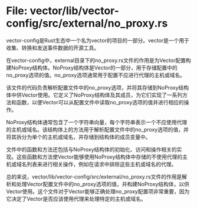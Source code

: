 # File: vector/lib/vector-config/src/external/no_proxy.rs

vector-config是Rust生态中一个名为vector的项目的一部分。vector是一个用于收集、转换和发送事件数据的开源工具。

在vector-config中，external目录下的no_proxy.rs文件的作用是为Vector配置构建NoProxy结构体。NoProxy结构体是Vector的一部分，用于存储配置中的no_proxy选项的值。no_proxy选项通常用于配置不应进行代理的主机或域名。

该文件的代码负责解析配置文件中的no_proxy选项，并将其存储到NoProxy结构体中供Vector使用。它定义了NoProxy结构体及其成员，为它们实现了一系列方法和函数，以便Vector可以从配置文件中读取no_proxy选项的值并进行相应的操作。

NoProxy结构体通常包含了一个字符串向量，每个字符串表示一个不应使用代理的主机或域名。该结构体上的方法用于解析配置文件中的no_proxy选项的值，并将其拆分为单个的主机或域名，并存储到结构体的成员变量中。

文件中的函数和方法还包括与NoProxy结构体的初始化、访问和操作相关的实现。这些函数和方法使Vector能够使用NoProxy结构体中存储的不使用代理的主机或域名列表来进行相关操作，例如在请求中排除这些主机或域名的代理。

总的来说，vector/lib/vector-config/src/external/no_proxy.rs文件的作用是解析和处理Vector配置文件中的no_proxy选项的值，并构建NoProxy结构体，以供Vector使用。这个文件对于Vector能够正确处理no_proxy配置项非常重要，因为它决定了Vector是否应该使用代理来处理特定的主机或域名。

